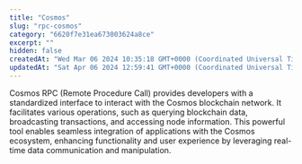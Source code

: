 ```yaml
---
title: "Cosmos"
slug: "rpc-cosmos"
category: "6620f7e31ea673003624a8ce"
excerpt: ""
hidden: false
createdAt: "Wed Mar 06 2024 10:35:18 GMT+0000 (Coordinated Universal Time)"
updatedAt: "Sat Apr 06 2024 12:59:41 GMT+0000 (Coordinated Universal Time)"
---
```


Cosmos RPC (Remote Procedure Call) provides developers with a standardized interface to interact with the Cosmos blockchain network. It facilitates various operations, such as querying blockchain data, broadcasting transactions, and accessing node information. This powerful tool enables seamless integration of applications with the Cosmos ecosystem, enhancing functionality and user experience by leveraging real-time data communication and manipulation.